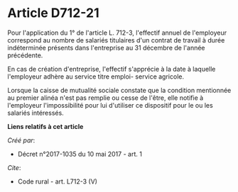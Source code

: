 # Article D712-21

Pour l'application du 1° de l'article L. 712-3, l'effectif annuel de l'employeur correspond au nombre de salariés titulaires
d'un contrat de travail à durée indéterminée présents dans l'entreprise au 31 décembre de l'année précédente. 

En cas de création d'entreprise, l'effectif s'apprécie à la date à laquelle l'employeur adhère au service titre emploi-
service agricole. 

Lorsque la caisse de mutualité sociale constate que la condition mentionnée au premier alinéa n'est pas remplie ou cesse de
l'être, elle notifie à l'employeur l'impossibilité pour lui d'utiliser ce dispositif pour le ou les salariés intéressés.

**Liens relatifs à cet article**

_Créé par_:

  - Décret n°2017-1035 du 10 mai 2017  - art. 1

_Cite_:

  - Code rural - art. L712-3 (V)
